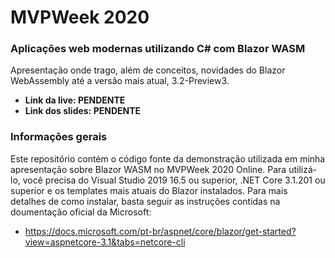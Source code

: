 # MVPWeek 2020

### Aplicações web modernas utilizando C# com Blazor WASM
Apresentação onde trago, além de conceitos, novidades do Blazor WebAssembly até a versão mais atual, 3.2-Preview3.
* **Link da live: PENDENTE**
* **Link dos slides: PENDENTE**


### Informações gerais
Este repositório contém o código fonte da demonstração utilizada em minha apresentação sobre Blazor WASM no MVPWeek 2020 Online. Para utilizá-lo, você precisa do Visual Studio 2019 16.5 ou superior, .NET Core 3.1.201 ou superior e os templates mais atuais do Blazor instalados. Para mais detalhes de como instalar, basta seguir as instruções contidas na doumentação oficial da Microsoft:

* https://docs.microsoft.com/pt-br/aspnet/core/blazor/get-started?view=aspnetcore-3.1&tabs=netcore-cli
